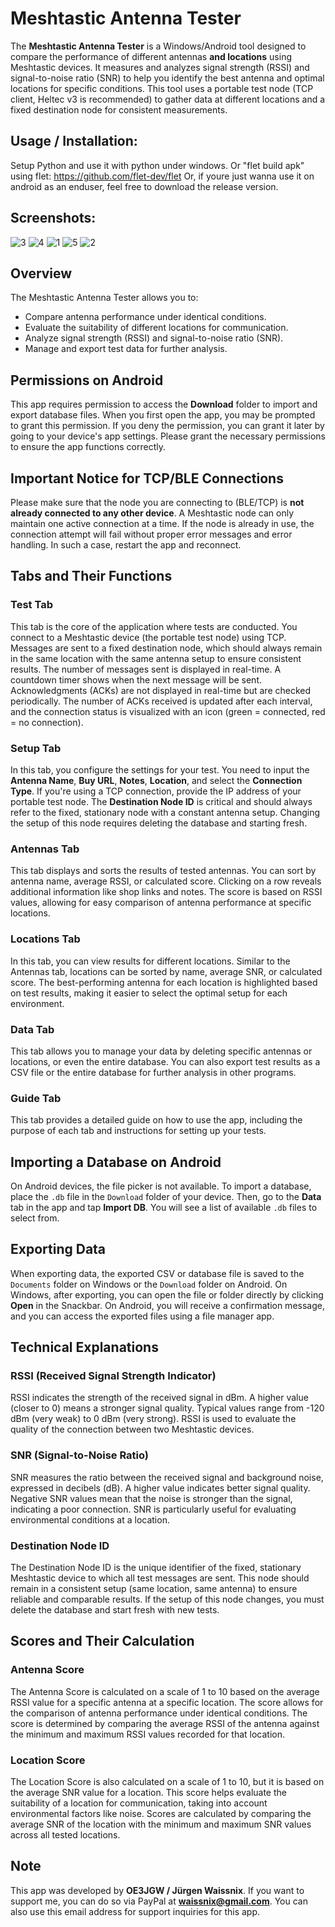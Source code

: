 # Meshtastic Antenna Tester

The **Meshtastic Antenna Tester** is a Windows/Android tool designed to compare the performance of different antennas **and locations** using Meshtastic devices. It measures and analyzes signal strength (RSSI) and signal-to-noise ratio (SNR) to help you identify the best antenna and optimal locations for specific conditions. This tool uses a portable test node (TCP client, Heltec v3 is recommended) to gather data at different locations and a fixed destination node for consistent measurements.

## Usage / Installation:
Setup Python and use it with python under windows. 
Or "flet build apk" using flet: https://github.com/flet-dev/flet
Or, if youre just wanna use it on android as an enduser, feel free to download the release version. 

## Screenshots:
![3](https://github.com/user-attachments/assets/c0f81fb4-e6e0-40c9-a1e0-cc0991927eb3)
![4](https://github.com/user-attachments/assets/c5064705-ffb7-4e4e-95a4-778351aa9b91)
![1](https://github.com/user-attachments/assets/14d2dee9-2374-4227-b91d-4ec4a7168b01)
![5](https://github.com/user-attachments/assets/ce20b9d9-b6fa-4867-b7f9-0448d7fea528)
![2](https://github.com/user-attachments/assets/d11cf70a-b77e-4252-b9c0-09341ea92ffd)


## Overview

The Meshtastic Antenna Tester allows you to:

- Compare antenna performance under identical conditions.
- Evaluate the suitability of different locations for communication.
- Analyze signal strength (RSSI) and signal-to-noise ratio (SNR).
- Manage and export test data for further analysis.

## Permissions on Android

This app requires permission to access the **Download** folder to import and export database files. When you first open the app, you may be prompted to grant this permission. If you deny the permission, you can grant it later by going to your device's app settings. Please grant the necessary permissions to ensure the app functions correctly.

## Important Notice for TCP/BLE Connections

Please make sure that the node you are connecting to (BLE/TCP) is **not already connected to any other device**. A Meshtastic node can only maintain one active connection at a time. If the node is already in use, the connection attempt will fail without proper error messages and error handling. In such a case, restart the app and reconnect.

## Tabs and Their Functions

### Test Tab

This tab is the core of the application where tests are conducted. You connect to a Meshtastic device (the portable test node) using TCP. Messages are sent to a fixed destination node, which should always remain in the same location with the same antenna setup to ensure consistent results. The number of messages sent is displayed in real-time. A countdown timer shows when the next message will be sent. Acknowledgments (ACKs) are not displayed in real-time but are checked periodically. The number of ACKs received is updated after each interval, and the connection status is visualized with an icon (green = connected, red = no connection).

### Setup Tab

In this tab, you configure the settings for your test. You need to input the **Antenna Name**, **Buy URL**, **Notes**, **Location**, and select the **Connection Type**. If you're using a TCP connection, provide the IP address of your portable test node. The **Destination Node ID** is critical and should always refer to the fixed, stationary node with a constant antenna setup. Changing the setup of this node requires deleting the database and starting fresh.

### Antennas Tab

This tab displays and sorts the results of tested antennas. You can sort by antenna name, average RSSI, or calculated score. Clicking on a row reveals additional information like shop links and notes. The score is based on RSSI values, allowing for easy comparison of antenna performance at specific locations.

### Locations Tab

In this tab, you can view results for different locations. Similar to the Antennas tab, locations can be sorted by name, average SNR, or calculated score. The best-performing antenna for each location is highlighted based on test results, making it easier to select the optimal setup for each environment.

### Data Tab

This tab allows you to manage your data by deleting specific antennas or locations, or even the entire database. 
You can also export test results as a CSV file or the entire database for further analysis in other programs.

### Guide Tab

This tab provides a detailed guide on how to use the app, including the purpose of each tab and instructions for setting up your tests.

## Importing a Database on Android

On Android devices, the file picker is not available. To import a database, place the `.db` file in the `Download` folder of your device. Then, go to the **Data** tab in the app and tap **Import DB**. You will see a list of available `.db` files to select from.

## Exporting Data

When exporting data, the exported CSV or database file is saved to the `Documents` folder on Windows or the `Download` folder on Android. On Windows, after exporting, you can open the file or folder directly by clicking **Open** in the Snackbar. On Android, you will receive a confirmation message, and you can access the exported files using a file manager app.

## Technical Explanations

### RSSI (Received Signal Strength Indicator)

RSSI indicates the strength of the received signal in dBm. A higher value (closer to 0) means a stronger signal quality. Typical values range from -120 dBm (very weak) to 0 dBm (very strong). RSSI is used to evaluate the quality of the connection between two Meshtastic devices.

### SNR (Signal-to-Noise Ratio)

SNR measures the ratio between the received signal and background noise, expressed in decibels (dB). A higher value indicates better signal quality. Negative SNR values mean that the noise is stronger than the signal, indicating a poor connection. SNR is particularly useful for evaluating environmental conditions at a location.

### Destination Node ID

The Destination Node ID is the unique identifier of the fixed, stationary Meshtastic device to which all test messages are sent. This node should remain in a consistent setup (same location, same antenna) to ensure reliable and comparable results. If the setup of this node changes, you must delete the database and start fresh with new tests.

## Scores and Their Calculation

### Antenna Score

The Antenna Score is calculated on a scale of 1 to 10 based on the average RSSI value for a specific antenna at a specific location. The score allows for the comparison of antenna performance under identical conditions. The score is determined by comparing the average RSSI of the antenna against the minimum and maximum RSSI values recorded for that location.

### Location Score

The Location Score is also calculated on a scale of 1 to 10, but it is based on the average SNR value for a location. This score helps evaluate the suitability of a location for communication, taking into account environmental factors like noise. Scores are calculated by comparing the average SNR of the location with the minimum and maximum SNR values across all tested locations.

## Note

This app was developed by **OE3JGW / Jürgen Waissnix**. If you want to support me, you can do so via PayPal at **waissnix@gmail.com**. You can also use this email address for support inquiries for this app.


